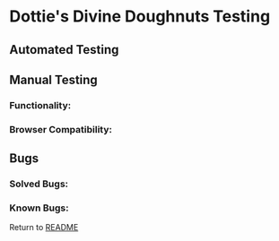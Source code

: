 # Dottie's Divine Doughnuts Testing
## Automated Testing  

## Manual Testing 
### Functionality:

### Browser Compatibility:

## Bugs
### Solved Bugs:

### Known Bugs:

Return to [README](README.md)